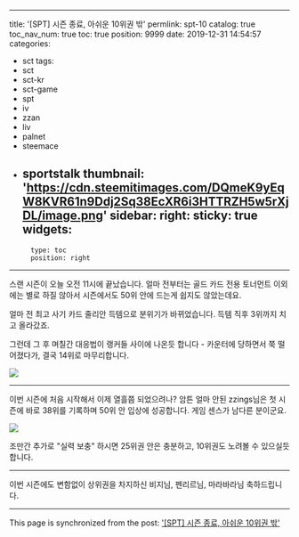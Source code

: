 
---
title: '[SPT] 시즌 종료, 아쉬운 10위권 밖'
permlink: spt-10
catalog: true
toc_nav_num: true
toc: true
position: 9999
date: 2019-12-31 14:54:57
categories:
- sct
tags:
- sct
- sct-kr
- sct-game
- spt
- iv
- zzan
- liv
- palnet
- steemace
- sportstalk
thumbnail: 'https://cdn.steemitimages.com/DQmeK9yEqW8KVR61n9Ddj2Sq38EcXR6i3HTTRZH5w5rXjDL/image.png'
sidebar:
    right:
        sticky: true
widgets:
    -
        type: toc
        position: right
---


스랜 시즌이 오늘 오전 11시에 끝났습니다. 얼마 전부터는 골드 카드 전용 토너먼트 이외에는 별로 하질 않아서 시즌에서도 50위 안에 드는게 쉽지도 않았는데요.

얼마 전 최고 사기 카드 줄리안 득템으로 분위기가 바뀌었습니다. 득템 직후 3위까지 치고 올라갔죠.

그런데 그 후 며칠간 대응법이 랭커들 사이에 나온듯 합니다 - 카운터에 당하면서 쭉 떨어졌다가, 결국 14위로 마무리합니다.

![](https://cdn.steemitimages.com/DQmeK9yEqW8KVR61n9Ddj2Sq38EcXR6i3HTTRZH5w5rXjDL/image.png)
<br>

---

이번 시즌에 처음 시작해서 이제 열흘쯤 되었으려나? 암튼 얼마 안된 zzings님은 첫 시즌에 바로 38위를 기록하며 50위 안 입상에 성공합니다. 게임 센스가 남다른 분이군요.

![](https://cdn.steemitimages.com/DQmR4NmrEQkEMvPX3vV9CA5q1o78rqCZZLZAQrQhHT9YhhM/image.png)
<br>

조만간 추가로 "실력 보충" 하시면 25위권 안은 충분하고, 10위권도 노려볼 수 있으실듯 합니다.

---

이번 시즌에도 변함없이 상위권을 차지하신 비지님, 펜리르님, 마라바라님 축하드립니다.

- - -

This page is synchronized from the post: ['[SPT] 시즌 종료, 아쉬운 10위권 밖'](https://steemit.com/@glory7/spt-10)
